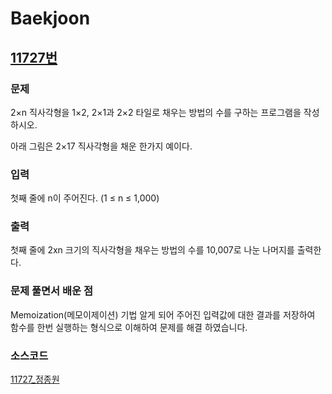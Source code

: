 # Baekjoon

## [11727번](https://www.acmicpc.net/problem/11727) 

### 문제

2×n 직사각형을 1×2, 2×1과 2×2 타일로 채우는 방법의 수를 구하는 프로그램을 작성하시오.

아래 그림은 2×17 직사각형을 채운 한가지 예이다.

### 입력

첫째 줄에 n이 주어진다. (1 ≤ n ≤ 1,000)

### 출력

첫째 줄에 2xn 크기의 직사각형을 채우는 방법의 수를 10,007로 나눈 나머지를 출력한다.

### 문제 풀면서 배운 점
Memoization(메모이제이션) 기법 알게 되어 주어진 입력값에 대한 결과를 저장하여 함수를 한번
실행하는 형식으로 이해하여 문제를 해결 하였습니다.

### 소스코드

[11727_정종원](11727.py)